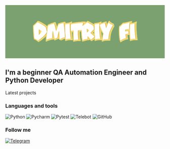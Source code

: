 [![Header](https://github.com/DmitriyFi/DmitriyFi/blob/main/assets/download.gif)](https://github.com/DmitriyFi)

## I'm a beginner QA Automation Engineer and Python Developer

Latest projects

### Languages and tools
![Python](https://img.shields.io/badge/-Python-7DA170?style=for-the-badge&logo=Python)
![Pycharm](https://img.shields.io/badge/-Pycharm-7DA170?style=for-the-badge&logo=Pycharm)
![Pytest](https://img.shields.io/badge/-Pytest-7DA170?style=for-the-badge&logo=Pytest)
![Telebot](https://img.shields.io/badge/-Telebot-7DA170?style=for-the-badge&logo=Telebot)
![GitHub](https://img.shields.io/badge/-GitHub-7DA170?style=for-the-badge&logo=GitHub)


### Follow me
[![Telegram](https://img.shields.io/badge/-Telegram-7DA170?style=for-the-badge&logo=Telegram)](https://t.me/popupfckup)
